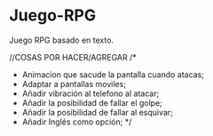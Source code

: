 # Juego-RPG
Juego RPG basado en texto.

//COSAS POR HACER/AGREGAR
/*
- Animacion que sacude la pantalla cuando atacas;
- Adaptar a pantallas moviles;
- Añadir vibración al telefono al atacar;
- Añadir la posibilidad de fallar el golpe;
- Añadir la posibilidad de fallar al esquivar;
- Añadir Inglés como opción;
*/
